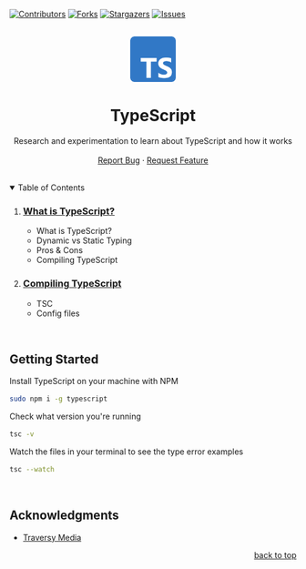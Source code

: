 <div id="top"></div>

[![Contributors][contributors-shield]][contributors-url]
[![Forks][forks-shield]][forks-url]
[![Stargazers][stars-shield]][stars-url]
[![Issues][issues-shield]][issues-url]

<br />

<div align="center">
  <a href="https://github.com/coreyhellwege/typescript">
    <img src="images/Typescript_logo_2020.png" alt="Logo" width="80" height="80">
  </a>

<h1 align="center">TypeScript</h1>

  <p align="center">
    Research and experimentation to learn about TypeScript and how it works
    <br />
    <br />
    <a href="https://github.com/coreyhellwege/typescript/issues">Report Bug</a>
    ·
    <a href="https://github.com/coreyhellwege/typescript/issues">Request Feature</a>
  </p>
</div>

<br />

<!-- TABLE OF CONTENTS -->
<details open>
    <summary>Table of Contents</summary>
    <ol>
        <li>
            <h3><a href="/Foundations.md">What is TypeScript?</a></h3>
            <ul>
                <li>What is TypeScript?</li>
                <li>Dynamic vs Static Typing</li>
                <li>Pros & Cons</li>
                <li>Compiling TypeScript</li>
            </ul>
        </li>
        <li>
            <h3><a href="/CompilingTS.md">Compiling TypeScript</a></h3>
            <ul>
                <li>TSC</li>
                <li>Config files</li>
            </ul>
        </li>
    </ol>
</details>

<br />

## Getting Started

Install TypeScript on your machine with NPM

```sh
sudo npm i -g typescript
```

Check what version you're running

```sh
tsc -v
```

Watch the files in your terminal to see the type error examples

```sh
tsc --watch
```

<br />

<!-- ACKNOWLEDGMENTS -->
## Acknowledgments

* [Traversy Media](https://www.youtube.com/watch?v=BCg4U1FzODs)

<p align="right"><a href="#top">back to top</a></p>

<!-- MARKDOWN LINKS & IMAGES -->
<!-- https://www.markdownguide.org/basic-syntax/#reference-style-links -->
[contributors-shield]: https://img.shields.io/github/contributors/coreyhellwege/typescript.svg?style=for-the-badge
[contributors-url]: https://github.com/coreyhellwege/typescript/graphs/contributors
[forks-shield]: https://img.shields.io/github/forks/coreyhellwege/typescript.svg?style=for-the-badge
[forks-url]: https://github.com/coreyhellwege/typescript/network/members
[stars-shield]: https://img.shields.io/github/stars/coreyhellwege/typescript.svg?style=for-the-badge
[stars-url]: https://github.com/coreyhellwege/typescript/stargazers
[issues-shield]: https://img.shields.io/github/issues/coreyhellwege/typescript.svg?style=for-the-badge
[issues-url]: https://github.com/coreyhellwege/typescript/issues
[license-shield]: https://img.shields.io/github/license/coreyhellwege/typescript.svg?style=for-the-badge